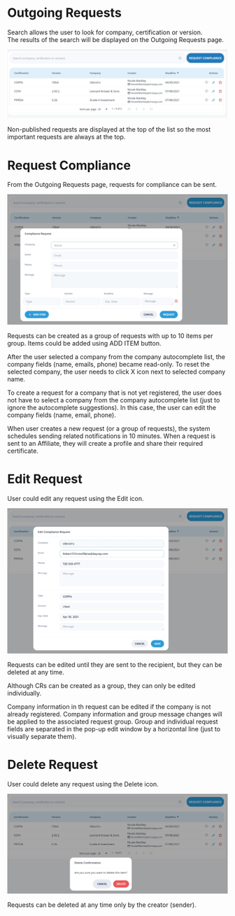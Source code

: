 # Outgoing Requests

Search allows the user to look for company, certification or version.  
The results of the search will be displayed on the Outgoing Requests page.

![Outgoing Requests](/images/outgoing1.jpg)

Non-published requests are  displayed at the top of the list so the most important requests are always at the top.

# Request Compliance

From the Outgoing Requests page, requests for compliance can be sent.

![Request Compliance](/images/outgoing2.jpg)

Requests can be created as a group of requests with up to 10 items per group. Items could be added using ADD ITEM button.

After the user selected a company from the company autocomplete list, the company fields (name, emails, phone) became read-only. 
To reset the selected company, the user needs to click X icon next to selected company name. 

To create a request for a company that is not yet registered, the user does not have to select a company from the company autocomplete list (just to ignore the autocomplete suggestions). In this case, the user can edit the company fields (name, email, phone).

When user creates a new request (or a group of requests), the system schedules sending related notifications in 10 minutes.
When a request is sent to an Affiliate, they will create a profile and share their required certificate.

# Edit Request

User could edit any request using the Edit icon.

![Edit Request](/images/outgoing3.jpg)

Requests can be edited until they are sent to the recipient, but they can be deleted at any time.

Although CRs can be created as a group, they can only be edited individually.

Company information in th request can be edited if the company is not already registered. Company information and group message changes will be applied to the associated request group. Group and individual request fields are separated in the pop-up edit window by a horizontal line (just to visually separate them).

# Delete Request

User could delete any request using the Delete icon.

![Delete Request](/images/outgoing4.jpg)

Requests can be deleted at any time only by the creator (sender). 
